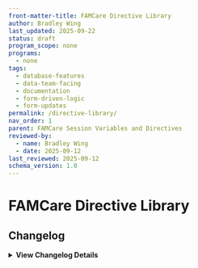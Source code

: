 ```yaml
---
front-matter-title: FAMCare Directive Library  
author: Bradley Wing
last_updated: 2025-09-22  
status: draft  
program_scope: none
programs:
  - none
tags:
  - database-features
  - data-team-facing
  - documentation
  - form-driven-logic
  - form-updates
permalink: /directive-library/
nav_order: 1
parent: FAMCare Session Variables and Directives
reviewed-by:
  - name: Bradley Wing
  - date: 2025-09-12
last_reviewed: 2025-09-12
schema_version: 1.0  
---
```


# FAMCare Directive Library

## Changelog

<details markdown="1">
  <summary><strong>View Changelog Details</strong></summary>

### 2025

- **2025-10-04**: Adds collapsible `<details markdown="1"></details>` section to the changelog. Adds year subsection to better organize long changelog lists.
- **2025-09-23**: Adds `program_scope:` and `programs:` to frontmatter. Updates value of both to none.
- **2025-09-22**: Adds `nav_order:` and `parent:` fields to frontmatter. Changes `status:` from `active` to `draft` because there is no actual content yet. Adds `database-features`, `data-team-facing`, `documentation`, `form-driven-logic`, and `form-updates` tags to frontmatter.
- **2025-09-16**: Updates frontmatter to bring closer into alignment with `schema_version` 1.0.
- **2025-08-17**: Adds frontmatter.
- **2025-07-28**: Adds Markdown file.

</details>
